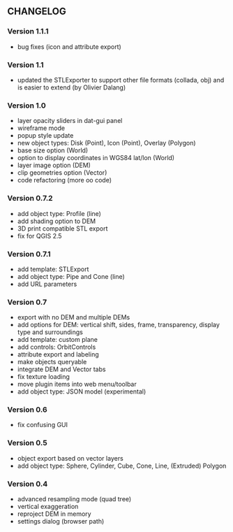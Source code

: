 ## CHANGELOG

### Version 1.1.1
* bug fixes (icon and attribute export)

### Version 1.1
* updated the STLExporter to support other file formats (collada, obj) and is easier to extend (by Olivier Dalang)

### Version 1.0
* layer opacity sliders in dat-gui panel
* wireframe mode
* popup style update
* new object types: Disk (Point), Icon (Point), Overlay (Polygon)
* base size option (World)
* option to display coordinates in WGS84 lat/lon (World)
* layer image option (DEM)
* clip geometries option (Vector)
* code refactoring (more oo code)

### Version 0.7.2

* add object type: Profile (line)
* add shading option to DEM
* 3D print compatible STL export
* fix for QGIS 2.5

### Version 0.7.1

* add template: STLExport
* add object type: Pipe and Cone (line)
* add URL parameters

### Version 0.7

* export with no DEM and multiple DEMs
* add options for DEM: vertical shift, sides, frame, transparency, display type and surroundings
* add template: custom plane
* add controls: OrbitControls
* attribute export and labeling
* make objects queryable
* integrate DEM and Vector tabs
* fix texture loading
* move plugin items into web menu/toolbar
* add object type: JSON model (experimental)

### Version 0.6

* fix confusing GUI

### Version 0.5

* object export based on vector layers
* add object type: Sphere, Cylinder, Cube, Cone, Line, (Extruded) Polygon

### Version 0.4

* advanced resampling mode (quad tree)
* vertical exaggeration
* reproject DEM in memory
* settings dialog (browser path)

